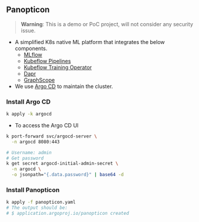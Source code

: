 
## Panopticon

> **Warning**: This is a demo or PoC project,
  will not consider any security issue.

* A simplified K8s native ML platform that
  integrates the below components.
  - [MLflow](https://github.com/mlflow/mlflow)
  - [Kubeflow Pipelines](https://github.com/kubeflow/pipelines)
  - [Kubeflow Training Operator](https://github.com/kubeflow/training-operator)
  - [Dapr](https://github.com/dapr/dapr)
  - [GraphScope](https://github.com/alibaba/GraphScope)
* We use [Argo CD](https://github.com/argoproj/argo-cd) to maintain the cluster.

### Install Argo CD

```zsh
k apply -k argocd
```

* To access the Argo CD UI

```zsh
k port-forward svc/argocd-server \
  -n argocd 8080:443

# Username: admin
# Get password
k get secret argocd-initial-admin-secret \
  -n argocd \
  -o jsonpath="{.data.password}" | base64 -d
```

### Install Panopticon

```zsh
k apply -f panopticon.yaml
# The output should be:
# $ application.argoproj.io/panopticon created
```
